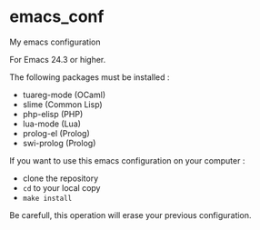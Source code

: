 # emacs_conf
My emacs configuration

For Emacs 24.3 or higher.

The following packages must be installed :

- tuareg-mode (OCaml)
- slime (Common Lisp)
- php-elisp (PHP)
- lua-mode (Lua)
- prolog-el (Prolog)
- swi-prolog (Prolog)

If you want to use this emacs configuration on your computer :

- clone the repository
- `cd` to your local copy
- `make install`

Be carefull, this operation will erase your previous configuration.
